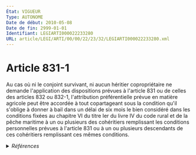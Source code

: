 ```yaml
---
État: VIGUEUR
Type: AUTONOME
Date de début: 2010-05-08
Date de fin: 2999-01-01
Identifiant: LEGIARTI000022233280
URL: article/LEGI/ARTI/00/00/22/23/32/LEGIARTI000022233280.xml
---
```


<h1>Article 831-1</h1>

Au cas où ni le conjoint survivant, ni aucun héritier copropriétaire ne demande
l'application des dispositions prévues à l'article 831 ou de celles des articles
832 ou 832-1, l'attribution préférentielle prévue en matière agricole peut être
accordée à tout copartageant sous la condition qu'il s'oblige à donner à bail
dans un délai de six mois le bien considéré dans les conditions fixées au
chapitre VI du titre Ier du livre IV du code rural et de la pêche maritime à un
ou plusieurs des cohéritiers remplissant les conditions personnelles prévues à
l'article 831 ou à un ou plusieurs descendants de ces cohéritiers remplissant
ces mêmes conditions.


<details>
  <summary><em>Références</em></summary>

  <h2>Articles faisant référence à l'article</h2>
  
  <ul>
    <li>
      <a href="https://legal.tricoteuses.fr//redirection/LEGIARTI000006433273?vers=git&vers=legifrance">Code civil - article 832 AUTONOME VIGUEUR, en vigueur depuis le 2007-01-01</a> CITATION cible
    </li>
    <li>
      <a href="https://legal.tricoteuses.fr//redirection/LEGIARTI000006433271?vers=git&vers=legifrance">Code civil - article 832 AUTONOME MODIFIE, en vigueur du 1982-07-13 au 2002-07-01</a> CITATION cible
    </li>
    <li>
      <a href="https://legal.tricoteuses.fr//redirection/LEGIARTI000006433272?vers=git&vers=legifrance">Code civil - article 832 AUTONOME MODIFIE, en vigueur du 2002-07-01 au 2007-01-01</a> CITATION cible
    </li>
    <li>
      <a href="https://legal.tricoteuses.fr//redirection/LEGIARTI000022233271?vers=git&vers=legifrance">Code civil - article 832-1 AUTONOME VIGUEUR, en vigueur depuis le 2010-05-08</a> CITATION cible
    </li>
    <li>
      <a href="https://legal.tricoteuses.fr//redirection/LEGIARTI000006432621?vers=git&vers=legifrance">Code civil - article 831 AUTONOME VIGUEUR, en vigueur depuis le 2007-01-01</a> CITATION cible
    </li>
    <li>
      <a href="https://legal.tricoteuses.fr//redirection/LEGIARTI000006433282?vers=git&vers=legifrance">Code civil - article 832-1 AUTONOME MODIFIE, en vigueur du 2002-07-01 au 2007-01-01</a> CITATION cible
    </li>
    <li>
      <a href="https://legal.tricoteuses.fr//redirection/LEGIARTI000006433283?vers=git&vers=legifrance">Code civil - article 832-1 AUTONOME MODIFIE, en vigueur du 2007-01-01 au 2010-05-08</a> CITATION cible
    </li>
    <li>
      <a href="https://legal.tricoteuses.fr//redirection/LEGIARTI000022195080?vers=git&vers=legifrance">Ordonnance n° 2010-462 du 6 mai 2010 créant un livre IX du code rural relatif à la pêche maritime et à l'aquaculture marine - article 1 ENTIEREMENT_MODIF</a> MODIFICATION cible
    </li>
    <li>
      <a href="https://legal.tricoteuses.fr//redirection/LEGIARTI000006433281?vers=git&vers=legifrance">Code civil - article 832-1 AUTONOME MODIFIE, en vigueur du 1980-07-05 au 2002-07-01</a> CITATION cible
    </li>
    <li>
      <a href="https://legal.tricoteuses.fr//redirection/LEGIARTI000006432620?vers=git&vers=legifrance">Code civil - article 831 AUTONOME MODIFIE, en vigueur du 1804-03-21 au 2007-01-01</a> CITATION cible
    </li>
  </ul>
  
  <h2>Références faites par l'article</h2>
  
  <ul>
    <li>
      2006-06-23 CITATION cible <a href="https://legal.tricoteuses.fr//redirection/LEGIARTI000006284874?vers=git&vers=legifrance">Loi n° 2006-728 du 23 juin 2006 portant réforme des successions et des libéralités (1). - article 40 AUTONOME VIGUEUR, en vigueur depuis le 2007-01-01</a>
    </li>
    <li>
      2010-05-06 MODIFICATION source <a href="https://legal.tricoteuses.fr//redirection/LEGIARTI000022195080?vers=git&vers=legifrance">Ordonnance n° 2010-462 du 6 mai 2010 créant un livre IX du code rural relatif à la pêche maritime et à l'aquaculture marine - article 1 ENTIEREMENT_MODIF</a>
    </li>
    <li>
      2999-01-01 CITATION cible <a href="https://legal.tricoteuses.fr//redirection/LEGIARTI000006450692?vers=git&vers=legifrance">Code civil - article 2504 AUTONOME ABROGE, en vigueur du 2007-01-01 au 2012-06-02</a>
    </li>
    <li>
      2999-01-01 CITATION source <a href="https://legal.tricoteuses.fr//redirection/LEGIARTI000006432620?vers=git&vers=legifrance">Code civil - article 831 AUTONOME MODIFIE, en vigueur du 1804-03-21 au 2007-01-01</a>
    </li>
    <li>
      2999-01-01 CITATION source <a href="https://legal.tricoteuses.fr//redirection/LEGIARTI000006433271?vers=git&vers=legifrance">Code civil - article 832 AUTONOME MODIFIE, en vigueur du 1982-07-13 au 2002-07-01</a>
    </li>
    <li>
      2999-01-01 CITATION source <a href="https://legal.tricoteuses.fr//redirection/LEGIARTI000006433281?vers=git&vers=legifrance">Code civil - article 832-1 AUTONOME MODIFIE, en vigueur du 1980-07-05 au 2002-07-01</a>
    </li>
  </ul>
</details>
